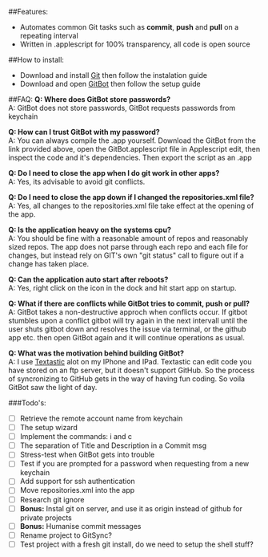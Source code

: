 ##Features:
- Automates common Git tasks such as **commit**, **push** and **pull** on a repeating interval
- Written in .applescript for 100% transparency, all code is open source

##How to install:
- Download and install [Git](http://git-scm.com/download/mac) then follow the instalation guide
- Download and open [GitBot](https://github.com/eonist/GitBot/archive/master.zip) then follow the setup guide

##FAQ:
**Q: Where does GitBot store passwords?** <br/>
A: GitBot does not store passwords, GitBot requests passwords from keychain

**Q: How can I trust GitBot with my password?** <br/>
A: You can always compile the .app yourself. Download the GitBot from the link provided above, open the GitBot.applescript file in Applescript edit, then inspect the code and it's dependencies. Then export the script as an .app

**Q: Do I need to close the app when I do git work in other apps?** <br/>
A: Yes, its advisable to avoid git conflicts.

**Q: Do I need to close the app down if I changed the repositories.xml file?** <br/>
A: Yes, all changes to the repositories.xml file take effect at the opening of the app. 

**Q: Is the application heavy on the systems cpu?** <br/>
A: You should be fine with a reasonable amount of repos and reasonably sized repos. The app does not parse through each repo and each file for changes, but instead rely on GIT's own "git status" call to figure out if a change has taken place.

**Q: Can the application auto start after reboots?** <br/>
A: Yes, right click on the icon in the dock and hit start app on startup.

**Q: What if there are conflicts while GitBot tries to commit, push or pull?** <br/>
A: GitBot takes a non-destructive approch when conflicts occur. If gitbot stumbles upon a conflict gitbot will try again in the next intervall until the user shuts gitbot down and resolves the issue via terminal, or the github app etc. then open GitBot again and it will continue operations as usual.

**Q: What was the motivation behind building GitBot?** <br/>
A: I use [Textastic](http://www.textasticapp.com) alot on my IPhone and IPad. Textastic can edit code you have stored on an ftp server, but it doesn't support GitHub. So the process of syncronizing to GitHub gets in the way of having fun coding. So voila GitBot saw the light of day. 

###Todo's:
- [ ] Retrieve the remote account name from keychain
- [ ] The setup wizard
- [ ] Implement the commands: i and c
- [ ] The separation of Title and Description in a Commit msg
- [ ] Stress-test when GitBot gets into trouble
- [ ] Test if you are prompted for a password when requesting from a new keychain
- [ ] Add support for ssh authentication
- [ ] Move repositories.xml into the app
- [ ] Research git ignore
- [ ] **Bonus:** Instal git on server, and use it as origin instead of github for private projects
- [ ] **Bonus:** Humanise commit messages
- [ ] Rename project to GitSync?
- [ ] Test project with a fresh git install, do we need to setup the shell stuff?
